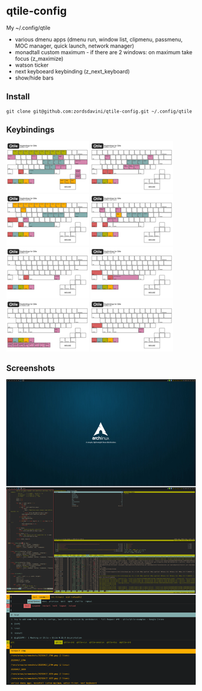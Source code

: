 # qtile-config
My ~/.config/qtile

* various dmenu apps (dmenu run, window list, clipmenu, passmenu, MOC manager, quick launch, network manager)
* monadtall custom maximum - if there are 2 windows: on maximum take focus (z_maximize)
* watson ticker
* next keyboeard keybinding (z_next_keyboard)
* show/hide bars

## Install

```
git clone git@github.com:zordsdavini/qtile-config.git ~/.config/qtile
```

## Keybindings

<p><a target="_blank" rel="noopener noreferrer" href="https://github.com/zordsdavini/qtile-config/raw/master/screenshots/keys/mod4__.png"><img src="https://github.com/zordsdavini/qtile-config/raw/master/screenshots/keys/mod4__.png" alt="<M> keys" width="220px"></a>
<a target="_blank" rel="noopener noreferrer" href="https://github.com/zordsdavini/qtile-config/raw/master/screenshots/keys/mod4-mod1__.png"><img src="https://github.com/zordsdavini/qtile-config/raw/master/screenshots/keys/mod4-mod1__.png" alt="<M-A> keys" width="220px"></a>
<a target="_blank" rel="noopener noreferrer" href="https://github.com/zordsdavini/qtile-config/raw/master/screenshots/keys/mod4-shift__.png"><img src="https://github.com/zordsdavini/qtile-config/raw/master/screenshots/keys/mod4-shift__.png" alt="<M-S> keys" width="220px"></a>
<a target="_blank" rel="noopener noreferrer" href="https://github.com/zordsdavini/qtile-config/raw/master/screenshots/keys/mod4-control__.png"><img src="https://github.com/zordsdavini/qtile-config/raw/master/screenshots/keys/mod4-control__.png" alt="<M-C> keys" width="220px"></a>
<a target="_blank" rel="noopener noreferrer" href="https://github.com/zordsdavini/qtile-config/raw/master/screenshots/keys/mod1__.png"><img src="https://github.com/zordsdavini/qtile-config/raw/master/screenshots/keys/mod1__.png" alt="<A> keys" width="220px"></a>
<a target="_blank" rel="noopener noreferrer" href="https://github.com/zordsdavini/qtile-config/raw/master/screenshots/keys/mod1-shift__.png"><img src="https://github.com/zordsdavini/qtile-config/raw/master/screenshots/keys/mod1-shift__.png" alt="<A-S> keys" width="220px"></a>
<a target="_blank" rel="noopener noreferrer" href="https://github.com/zordsdavini/qtile-config/raw/master/screenshots/keys/__.png"><img src="https://github.com/zordsdavini/qtile-config/raw/master/screenshots/keys/__.png" alt="No keys" width="220px"></a>
<a target="_blank" rel="noopener noreferrer" href="https://github.com/zordsdavini/qtile-config/raw/master/screenshots/keys/shift__.png"><img src="https://github.com/zordsdavini/qtile-config/raw/master/screenshots/keys/shift__.png" alt="<S> keys" width="220px"></a></p>

## Screenshots

![Screenshot (empty)](https://github.com/zordsdavini/qtile-config/raw/master/screenshots/20200325_2220.png)
![Screenshot (3 st with ViM, ranger, htop in Monadtall)](https://github.com/zordsdavini/qtile-config/raw/master/screenshots/20200325_2219.png)
![dmenu helpers](https://github.com/zordsdavini/qtile-config/raw/master/screenshots/dmenu.png)
